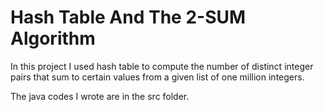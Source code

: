 # Hash Table And The 2-SUM Algorithm

In this project I used hash table to compute the number of distinct integer pairs that sum to certain values from a given list of one million integers.

The java codes I wrote are in the src folder.